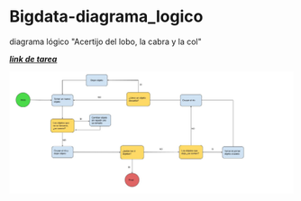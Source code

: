 # Bigdata-diagrama_logico
diagrama lógico "Acertijo del lobo, la cabra y la col"

[***link de tarea***](https://drive.google.com/open?id=1QnZHSH336BxlSw0oZFzRolGQCI7WV0MNCYt1LUdXQys)



![aca una imagen de la tarea](https://github.com/s-urrutiarz/bd-diagrama_logico/blob/master/DIAGRAMA%20LOGICO.jpg?raw=true)


